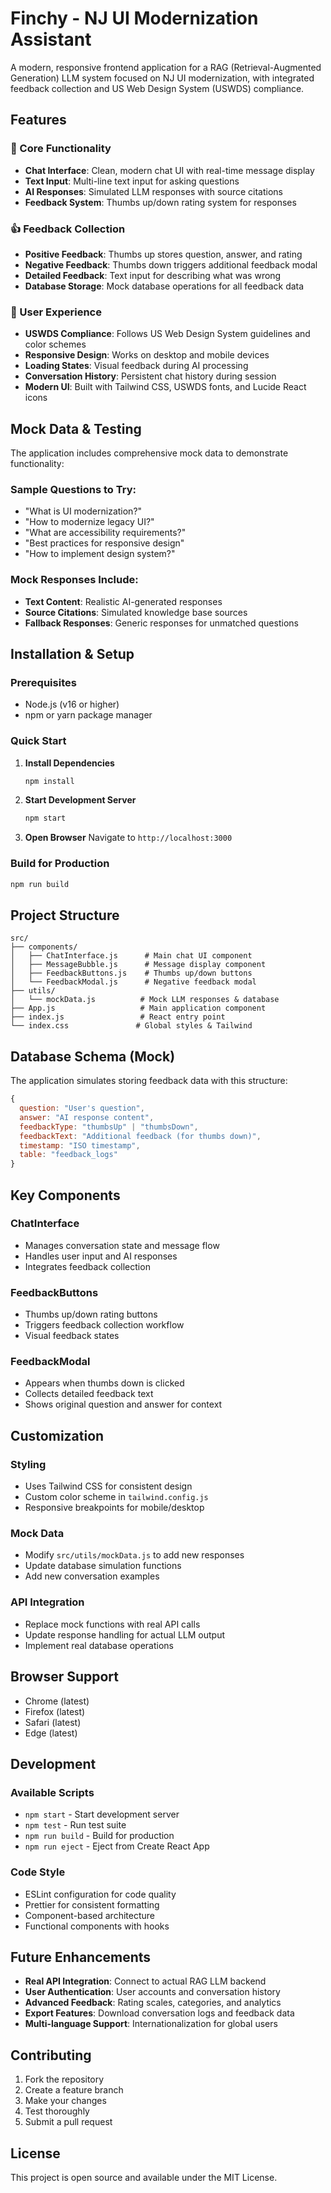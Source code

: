# Finchy - NJ UI Modernization Assistant

A modern, responsive frontend application for a RAG (Retrieval-Augmented Generation) LLM system focused on NJ UI modernization, with integrated feedback collection and US Web Design System (USWDS) compliance.

## Features

### 🚀 Core Functionality

- **Chat Interface**: Clean, modern chat UI with real-time message display
- **Text Input**: Multi-line text input for asking questions
- **AI Responses**: Simulated LLM responses with source citations
- **Feedback System**: Thumbs up/down rating system for responses

### 👍 Feedback Collection

- **Positive Feedback**: Thumbs up stores question, answer, and rating
- **Negative Feedback**: Thumbs down triggers additional feedback modal
- **Detailed Feedback**: Text input for describing what was wrong
- **Database Storage**: Mock database operations for all feedback data

### 🎨 User Experience

- **USWDS Compliance**: Follows US Web Design System guidelines and color schemes
- **Responsive Design**: Works on desktop and mobile devices
- **Loading States**: Visual feedback during AI processing
- **Conversation History**: Persistent chat history during session
- **Modern UI**: Built with Tailwind CSS, USWDS fonts, and Lucide React icons

## Mock Data & Testing

The application includes comprehensive mock data to demonstrate functionality:

### Sample Questions to Try:

- "What is UI modernization?"
- "How to modernize legacy UI?"
- "What are accessibility requirements?"
- "Best practices for responsive design"
- "How to implement design system?"

### Mock Responses Include:

- **Text Content**: Realistic AI-generated responses
- **Source Citations**: Simulated knowledge base sources
- **Fallback Responses**: Generic responses for unmatched questions

## Installation & Setup

### Prerequisites

- Node.js (v16 or higher)
- npm or yarn package manager

### Quick Start

1. **Install Dependencies**

   ```bash
   npm install
   ```

2. **Start Development Server**

   ```bash
   npm start
   ```

3. **Open Browser**
   Navigate to `http://localhost:3000`

### Build for Production

```bash
npm run build
```

## Project Structure

```
src/
├── components/
│   ├── ChatInterface.js      # Main chat UI component
│   ├── MessageBubble.js      # Message display component
│   ├── FeedbackButtons.js    # Thumbs up/down buttons
│   └── FeedbackModal.js      # Negative feedback modal
├── utils/
│   └── mockData.js          # Mock LLM responses & database
├── App.js                   # Main application component
├── index.js                 # React entry point
└── index.css               # Global styles & Tailwind
```

## Database Schema (Mock)

The application simulates storing feedback data with this structure:

```javascript
{
  question: "User's question",
  answer: "AI response content",
  feedbackType: "thumbsUp" | "thumbsDown",
  feedbackText: "Additional feedback (for thumbs down)",
  timestamp: "ISO timestamp",
  table: "feedback_logs"
}
```

## Key Components

### ChatInterface

- Manages conversation state and message flow
- Handles user input and AI responses
- Integrates feedback collection

### FeedbackButtons

- Thumbs up/down rating buttons
- Triggers feedback collection workflow
- Visual feedback states

### FeedbackModal

- Appears when thumbs down is clicked
- Collects detailed feedback text
- Shows original question and answer for context

## Customization

### Styling

- Uses Tailwind CSS for consistent design
- Custom color scheme in `tailwind.config.js`
- Responsive breakpoints for mobile/desktop

### Mock Data

- Modify `src/utils/mockData.js` to add new responses
- Update database simulation functions
- Add new conversation examples

### API Integration

- Replace mock functions with real API calls
- Update response handling for actual LLM output
- Implement real database operations

## Browser Support

- Chrome (latest)
- Firefox (latest)
- Safari (latest)
- Edge (latest)

## Development

### Available Scripts

- `npm start` - Start development server
- `npm test` - Run test suite
- `npm run build` - Build for production
- `npm run eject` - Eject from Create React App

### Code Style

- ESLint configuration for code quality
- Prettier for consistent formatting
- Component-based architecture
- Functional components with hooks

## Future Enhancements

- **Real API Integration**: Connect to actual RAG LLM backend
- **User Authentication**: User accounts and conversation history
- **Advanced Feedback**: Rating scales, categories, and analytics
- **Export Features**: Download conversation logs and feedback data
- **Multi-language Support**: Internationalization for global users

## Contributing

1. Fork the repository
2. Create a feature branch
3. Make your changes
4. Test thoroughly
5. Submit a pull request

## License

This project is open source and available under the MIT License.
